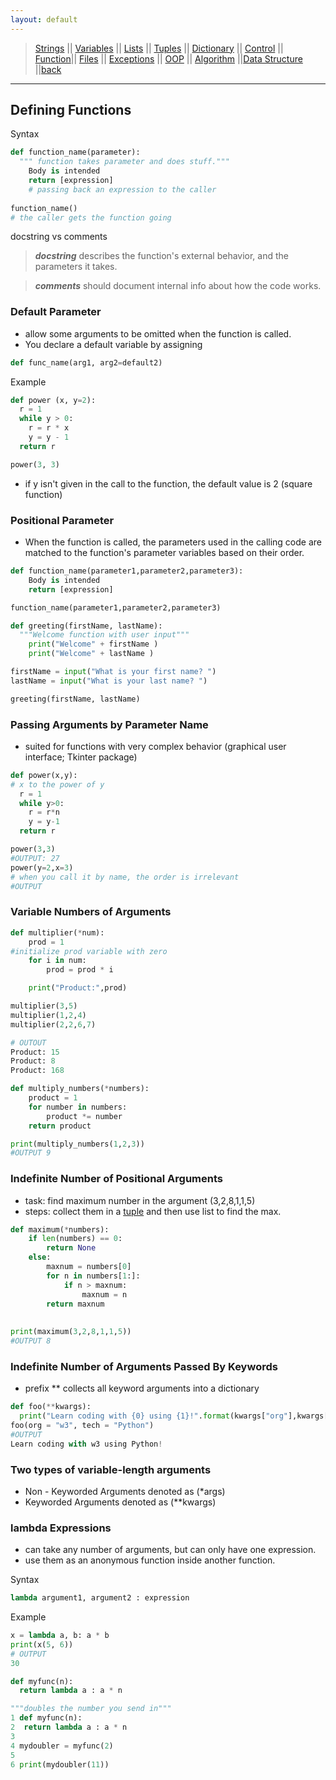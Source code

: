 ```yaml
---
layout: default
---
```

> [Strings](./strings.html) || [Variables](./variables.html) || [Lists](./lists.html) || [Tuples](./tuples.html) || [Dictionary](./dictionary.html) ||
> [Control](./control.html) || [Function](./function.html)|| [Files](./files.html) || [Exceptions](./exceptions.html) ||
> [OOP](./oop.html) || [Algorithm](./algorithm.html) ||[Data Structure](./datastructure.html) ||[back](./index.html)

***

## Defining Functions

Syntax
```python
def function_name(parameter):
  """ function takes parameter and does stuff."""
	Body is intended
	return [expression]
	# passing back an expression to the caller
 
function_name()
# the caller gets the function going
```
docstring vs comments
> ***docstring*** describes the function's external behavior, and the parameters it takes.

>  ***comments*** should document internal info about how the code works.


### Default Parameter
- allow some arguments to be omitted when the function is called.
- You declare a default variable by assigning

```python
def func_name(arg1, arg2=default2)
```
Example

```python
def power (x, y=2):
  r = 1
  while y > 0:
    r = r * x
    y = y - 1
  return r

power(3, 3)
```
- if y isn't given in the call to the function, the default value is 2 (square function)


### Positional Parameter
- When the function is called, the parameters used in the calling code are matched to the function's parameter variables based on their order.

```python
def function_name(parameter1,parameter2,parameter3):
	Body is intended
	return [expression]

function_name(parameter1,parameter2,parameter3)
```

```python
def greeting(firstName, lastName):
  """Welcome function with user input"""
	print("Welcome" + firstName )
	print("Welcome" + lastName )

firstName = input("What is your first name? ")
lastName = input("What is your last name? ")

greeting(firstName, lastName)
```

### Passing Arguments by Parameter Name
- suited for functions with very complex behavior (graphical user interface; Tkinter package)

```python
def power(x,y):
# x to the power of y
  r = 1
  while y>0:
    r = r*n
    y = y-1
  return r

power(3,3)
#OUTPUT: 27
power(y=2,x=3)
# when you call it by name, the order is irrelevant
#OUTPUT
``` 
### Variable Numbers of Arguments
```python
def multiplier(*num):
    prod = 1
#initialize prod variable with zero    
    for i in num:
        prod = prod * i

    print("Product:",prod)

multiplier(3,5)
multiplier(1,2,4)
multiplier(2,2,6,7)

# OUTOUT
Product: 15
Product: 8
Product: 168
```

```python
def multiply_numbers(*numbers):
    product = 1
    for number in numbers:
        product *= number
    return product

print(multiply_numbers(1,2,3))
#OUTPUT 9
```

### Indefinite Number of Positional Arguments
- task: find maximum number in the argument (3,2,8,1,1,5) 
- steps: collect them in a [tuple](./tuples.html) and then use list to find the max.

```python
def maximum(*numbers):
    if len(numbers) == 0:
        return None
    else:
        maxnum = numbers[0]
        for n in numbers[1:]:
            if n > maxnum:
                maxnum = n
        return maxnum
    
    
print(maximum(3,2,8,1,1,5))
#OUTPUT 8
```

### Indefinite Number of Arguments Passed By Keywords
- prefix ** collects all keyword arguments into a dictionary

```python
def foo(**kwargs):
  print("Learn coding with {0} using {1}!".format(kwargs["org"],kwargs["tech"]))
foo(org = "w3", tech = "Python")
#OUTPUT
Learn coding with w3 using Python!
```

### Two types of variable-length arguments
- Non - Keyworded Arguments denoted as (*args)
- Keyworded Arguments denoted as (**kwargs)


### lambda Expressions
- can take any number of arguments, but can only have one expression.
- use them as an anonymous function inside another function.

Syntax
```python
lambda argument1, argument2 : expression
```
Example
```python
x = lambda a, b: a * b
print(x(5, 6))
# OUTPUT
30
```
```python
def myfunc(n):
  return lambda a : a * n
```

```python
"""doubles the number you send in"""
1 def myfunc(n):
2  return lambda a : a * n
3
4 mydoubler = myfunc(2)
5 
6 print(mydoubler(11))
```
